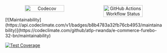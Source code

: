 <div style="display: flex; justify-content: center;" align="center">
    <img src="https://codecov.io/gh/atlp/e-commerce-furebo-32-bn/branch/main/graph/badge.svg?token=25aecf2d-ee44-4ac0-9f91-9f9c38ed5412" alt="Codecov" width="50%">
    <img alt="GitHub Actions Workflow Status" src="https://img.shields.io/github/actions/workflow/status/atlp/e-commerce-furebo-32-bn/job.yaml" width="50%">
</div>
[![Maintainability](https://api.codeclimate.com/v1/badges/b8b4783a32fb76cb4953/maintainability)](https://codeclimate.com/github/atlp-rwanda/e-commerce-furebo-32-bn/maintainability)

[![Test Coverage](https://api.codeclimate.com/v1/badges/b8b4783a32fb76cb4953/test_coverage)](https://codeclimate.com/github/atlp-rwanda/e-commerce-furebo-32-bn/test_coverage)